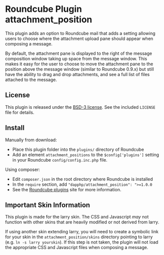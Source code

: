 Roundcube Plugin attachment_position
====================================
This plugin adds an option to Roundcube mail that adds a setting allowing users
to choose where the attachment upload pane should appear when composing a
message.

By default, the attachment pane is displayed to the right of the message 
composition window taking up space from the message window.  This makes it easy
for the user to choose to move the attachment pane to the position above the
message window (similar to Roundcube 0.9.x) but still have the ability to drag
and drop attachments, and see a full list of files attached to the message.

License
-------
This plugin is released under the [BSD-3 license][bsd-3].  See the included
`LICENSE` file for details.

Install
-------
Manually from download:

* Place this plugin folder into the `plugins/` directory of Roundcube
* Add an element `attachment_positions` to the `$config['plugins']` setting
in your Roundcube `config/config.inc.php` file.

Using composer:

* Edit `composer.json` in the root directory where Roundcube is installed
* In the `require` section, add `"dapphp/attachment_position": ">=1.0.0`
* See the [Roundcube plugins][rcplugins] site for more information.

Important Skin Information
--------------------------
This plugin is made for the larry skin.  The CSS and Javascript *may* not
function with other skins that are heavily modified or not derived from larry.

If using another skin extending larry, you will need to create a symbolic link
for your skin in the `attachment_position/skins` directory pointing to larry
(e.g. `ln -s larry yourskin`).  If this step is not taken, the plugin will not
load the appropriate CSS and Javascript files when composing a message.

 
[bsd-3]: https://opensource.org/licenses/BSD-3-Clause
[rcplugins]: https://plugins.roundcube.net/
